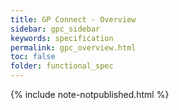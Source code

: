 ```yaml
---
title: GP Connect - Overview
sidebar: gpc_sidebar
keywords: specification
permalink: gpc_overview.html
toc: false
folder: functional_spec
---
```


{% include note-notpublished.html %}
